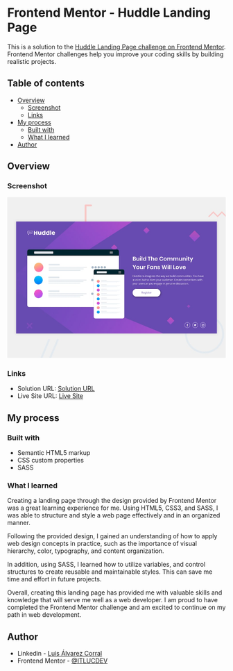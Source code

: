 # Frontend Mentor - Huddle Landing Page

This is a solution to the [Huddle Landing Page challenge on Frontend Mentor](https://www.frontendmentor.io/challenges/huddle-landing-page-with-a-single-introductory-section-B_2Wvxgi0/hub). Frontend Mentor challenges help you improve your coding skills by building realistic projects. 

## Table of contents

- [Overview](#overview)
  - [Screenshot](#screenshot)
  - [Links](#links)
- [My process](#my-process)
  - [Built with](#built-with)
  - [What I learned](#what-i-learned)
- [Author](#author)


## Overview

### Screenshot

![](design/desktop-preview.jpg)


### Links

- Solution URL: [Solution URL](https://github.com/ITLUCDEV/frontend-mentor-challenges/tree/master/huddle-landing-page)
- Live Site URL: [Live Site](https://lalvarezweb-huddle-landingpage.netlify.app/)

## My process


### Built with

- Semantic HTML5 markup
- CSS custom properties
- SASS

### What I learned

Creating a landing page through the design provided by Frontend Mentor was a great learning experience for me. Using HTML5, CSS3, and SASS, I was able to structure and style a web page effectively and in an organized manner.

Following the provided design, I gained an understanding of how to apply web design concepts in practice, such as the importance of visual hierarchy, color, typography, and content organization.

In addition, using SASS, I learned how to utilize variables, and control structures to create reusable and maintainable styles. This can save me time and effort in future projects.

Overall, creating this landing page has provided me with valuable skills and knowledge that will serve me well as a web developer. I am proud to have completed the Frontend Mentor challenge and am excited to continue on my path in web development.

## Author

- Linkedin - [Luis Álvarez Corral](https://www.linkedin.com/in/lalvarezweb/)
- Frontend Mentor - [@ITLUCDEV](https://www.frontendmentor.io/profile/ITLUCDEV)

